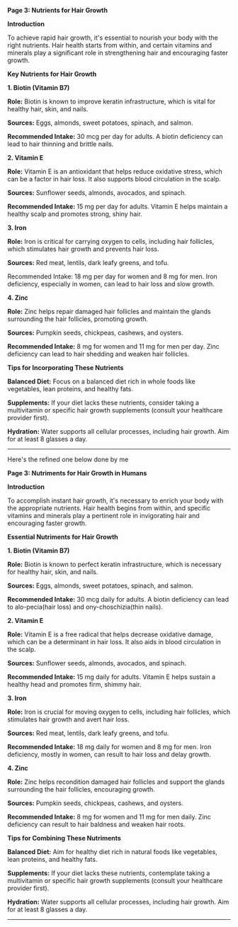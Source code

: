 

**Page 3: Nutrients for Hair Growth**

**Introduction**

To achieve rapid hair growth, it's essential to nourish your body with the right nutrients. Hair health starts from within, and certain vitamins and minerals play a significant role in strengthening hair and encouraging faster growth.

**Key Nutrients for Hair Growth**

**1. Biotin (Vitamin B7)**

**Role:** Biotin is known to improve keratin infrastructure, which is vital for healthy hair, skin, and nails.

**Sources:** Eggs, almonds, sweet potatoes, spinach, and salmon.

**Recommended Intake:** 30 mcg per day for adults. A biotin deficiency can lead to hair thinning and brittle nails.



**2. Vitamin E**

**Role:** Vitamin E is an antioxidant that helps reduce oxidative stress, which can be a factor in hair loss. It also supports blood circulation in the scalp.

**Sources:** Sunflower seeds, almonds, avocados, and spinach.

**Recommended Intake:** 15 mg per day for adults. Vitamin E helps maintain a healthy scalp and promotes strong, shiny hair.



**3. Iron**

**Role:** Iron is critical for carrying oxygen to cells, including hair follicles, which stimulates hair growth and prevents hair loss.

**Sources:** Red meat, lentils, dark leafy greens, and tofu.

Recommended Intake: 18 mg per day for women and 8 mg for men. Iron deficiency, especially in women, can lead to hair loss and slow growth.



**4. Zinc**

**Role:** Zinc helps repair damaged hair follicles and maintain the glands surrounding the hair follicles, promoting growth.

**Sources:** Pumpkin seeds, chickpeas, cashews, and oysters.

**Recommended Intake:** 8 mg for women and 11 mg for men per day. Zinc deficiency can lead to hair shedding and weaken hair follicles.




**Tips for Incorporating These Nutrients**

**Balanced Diet:** Focus on a balanced diet rich in whole foods like vegetables, lean proteins, and healthy fats.

**Supplements:** If your diet lacks these nutrients, consider taking a multivitamin or specific hair growth supplements (consult your healthcare provider first).

**Hydration:** Water supports all cellular processes, including hair growth. Aim for at least 8 glasses a day.



---







Here's the refined one below done by me 


**Page 3: Nutriments for Hair Growth in Humans**

**Introduction**

To accomplish instant hair growth, it's necessary to enrich your body with the appropriate nutrients. Hair health begins from within, and specific vitamins and minerals play a pertinent role in invigorating hair and encouraging faster growth.

**Essential Nutriments for Hair Growth**

**1. Biotin (Vitamin B7)**

**Role:** Biotin is known to perfect keratin infrastructure, which is necessary for healthy hair, skin, and nails.

**Sources:** Eggs, almonds, sweet potatoes, spinach, and salmon.

**Recommended Intake:** 30 mcg daily for adults. A biotin deficiency can lead to alo-pecia(hair loss) and ony-choschizia(thin nails).



**2. Vitamin E**

**Role:** Vitamin E is a free radical that helps decrease oxidative damage, which can be a determinant in hair loss. It also aids in blood circulation in the scalp.

**Sources:** Sunflower seeds, almonds, avocados, and spinach.

**Recommended Intake:** 15 mg daily for adults. Vitamin E helps sustain a healthy head and promotes firm, shimmy hair.



**3. Iron**

**Role:** Iron is crucial for moving oxygen to cells, including hair follicles, which stimulates hair growth and avert hair loss.

**Sources:** Red meat, lentils, dark leafy greens, and tofu.

**Recommended Intake:** 18 mg daily for women and 8 mg for men. Iron deficiency, mostly in women, can result to hair loss and delay growth.



**4. Zinc**

**Role:** Zinc helps recondition damaged hair follicles and support the glands surrounding the hair follicles, encouraging growth.

**Sources:** Pumpkin seeds, chickpeas, cashews, and oysters.

**Recommended Intake:** 8 mg for women and 11 mg for men daily. Zinc deficiency can result to hair baldness and weaken hair roots.




**Tips for Combining These Nutriments**

**Balanced Diet:** Aim for  healthy diet rich in natural foods like vegetables, lean proteins, and healthy fats.

**Supplements:** If your diet lacks these nutrients, contemplate taking a multivitamin or specific hair growth supplements (consult your healthcare provider first).

**Hydration:** Water supports all cellular processes, including hair growth. Aim for at least 8 glasses a day.



---













